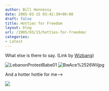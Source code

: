 ```yaml
---
author: Bill Hennessy
date: 2005-03-15 03:42:39+00:00
draft: false
title: Hotties for Freedom
layout: blog
url: /2005/03/15/hotties-for-freedom/
categories:
- Latest
---
```


What else is there to say. (Link by [Wizbang](https://wizbangblog.com/archives/005369.php))




![LebanonProtestBabe01](https://blog.billhennessy.com/blogs/hennessys_view/LebanonProtestBabe01.jpg)
![BwAce%2526Wiljpg](https://blog.billhennessy.com/blogs/hennessys_view/bwAce_252526Wiljpg.jpg)





And a hotter hottie for me-->

![](https://blog.billhennessy.com/aggbug.aspx?PostID=1364)

